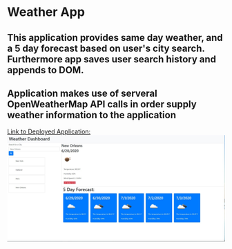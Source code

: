 # Weather App 
## This application provides same day weather, and a 5 day forecast based on user's city search. Furthermore app saves user search history and appends to DOM.
## Application makes use of serveral OpenWeatherMap API calls in order supply weather information to the application





[Link to Deployed Application:](https://walker-walker.github.io/challenge-6/) 
![Screenshot](./assets/images/screenshot.JPG)